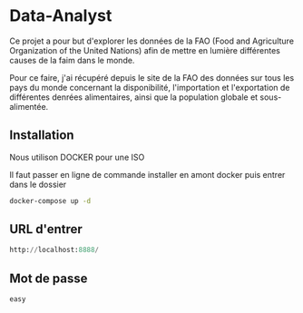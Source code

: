 # Data-Analyst


Ce projet a pour but d'explorer les données de la FAO (Food and Agriculture Organization of the United Nations) afin de mettre en lumière différentes causes de la faim dans le monde.

Pour ce faire, j'ai récupéré depuis le site de la FAO des données sur tous les pays du monde concernant la disponibilité, l'importation et l'exportation de différentes denrées alimentaires, ainsi que la population globale et sous-alimentée.

## Installation

Nous utilison DOCKER pour une ISO

Il faut passer en ligne de commande installer en amont docker puis entrer dans le dossier 

```bash
docker-compose up -d 
```

## URL d'entrer 

```python
http://localhost:8888/
```


## Mot de passe

```python
easy
```


